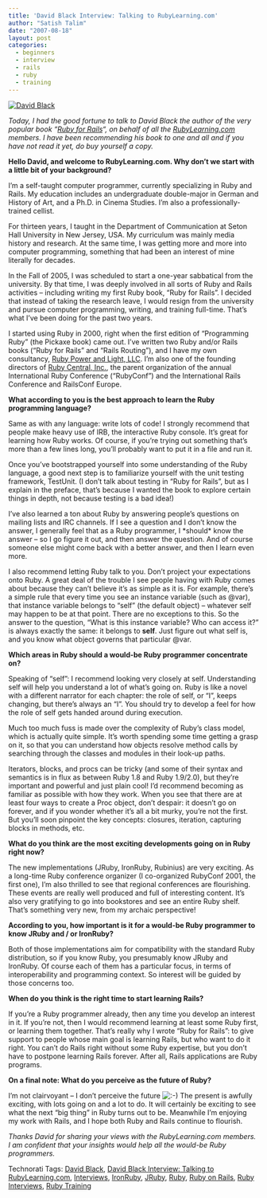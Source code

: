 ```yaml
---
title: 'David Black Interview: Talking to RubyLearning.com'
author: "Satish Talim"
date: "2007-08-18"
layout: post
categories:
  - beginners
  - interview
  - rails
  - ruby
  - training
---
```

[![David
Black](http://www.rubylearning.com/images/david.jpg)](http://www.rubylearning.com/images/david.jpg "David Black")

*Today, I had the good fortune to talk to David Black the author of the
very popular book “[Ruby for Rails](http://www.manning.com/black/)“, on
behalf of all the [RubyLearning.com](http://rubylearning.com/) members.
I have been recommending his book to one and all and if you have not
read it yet, do buy yourself a copy.*

**Hello David, and welcome to RubyLearning.com. Why don’t we start with
a little bit of your background?**

I’m a self-taught computer programmer, currently specializing in Ruby
and Rails. My education includes an undergraduate double-major in German
and History of Art, and a Ph.D. in Cinema Studies. I’m also a
professionally-trained cellist.

For thirteen years, I taught in the Department of Communication at Seton
Hall University in New Jersey, USA. My curriculum was mainly media
history and research. At the same time, I was getting more and more into
computer programming, something that had been an interest of mine
literally for decades.

In the Fall of 2005, I was scheduled to start a one-year sabbatical from
the university. By that time, I was deeply involved in all sorts of Ruby
and Rails activities – including writing my first Ruby book, “Ruby for
Rails”. I decided that instead of taking the research leave, I would
resign from the university and pursue computer programming, writing, and
training full-time. That’s what I’ve been doing for the past two years.

I started using Ruby in 2000, right when the first edition of
“Programming Ruby” (the Pickaxe book) came out. I’ve written two Ruby
and/or Rails books (“Ruby for Rails” and “Rails Routing”), and I have my
own consultancy, [Ruby Power and Light, LLC](http://www.rubypal.com/).
I’m also one of the founding directors of [Ruby Central,
Inc.](http://www.rubycentral.org), the parent organization of the annual
International Ruby Conference (“RubyConf”) and the International Rails
Conference and RailsConf Europe.

**What according to you is the best approach to learn the Ruby
programming language?**

Same as with any language: write lots of code! I strongly recommend that
people make heavy use of IRB, the interactive Ruby console. It’s great
for learning how Ruby works. Of course, if you’re trying out something
that’s more than a few lines long, you’ll probably want to put it in a
file and run it.

Once you’ve bootstrapped yourself into some understanding of the Ruby
language, a good next step is to familiarize yourself with the unit
testing framework, TestUnit. (I don’t talk about testing in “Ruby for
Rails”, but as I explain in the preface, that’s because I wanted the
book to explore certain things in depth, not because testing is a bad
idea!)

I’ve also learned a ton about Ruby by answering people’s questions on
mailing lists and IRC channels. If I see a question and I don’t know the
answer, I generally feel that as a Ruby programmer, I \*should\* know
the answer – so I go figure it out, and then answer the question. And of
course someone else might come back with a better answer, and then I
learn even more.

I also recommend letting Ruby talk to you. Don’t project your
expectations onto Ruby. A great deal of the trouble I see people having
with Ruby comes about because they can’t believe it’s as simple as it
is. For example, there’s a simple rule that every time you see an
instance variable (such as @var), that instance variable belongs to
“self” (the default object) – whatever self may happen to be at that
point. There are no exceptions to this. So the answer to the question,
“What is this instance variable? Who can access it?” is always exactly
the same: it belongs to **self**. Just figure out what self is, and you
know what object governs that particular @var.

**Which areas in Ruby should a would-be Ruby programmer concentrate
on?**

Speaking of “self”: I recommend looking very closely at self.
Understanding self will help you understand a lot of what’s going on.
Ruby is like a novel with a different narrator for each chapter: the
role of self, or “I”, keeps changing, but there’s always an “I”. You
should try to develop a feel for how the role of self gets handed around
during execution.

Much too much fuss is made over the complexity of Ruby’s class model,
which is actually quite simple. It’s worth spending some time getting a
grasp on it, so that you can understand how objects resolve method calls
by searching through the classes and modules in their look-up paths.

Iterators, blocks, and procs can be tricky (and some of their syntax and
semantics is in flux as between Ruby 1.8 and Ruby 1.9/2.0), but they’re
important and powerful and just plain cool! I’d recommend becoming as
familiar as possible with how they work. When you see that there are at
least four ways to create a Proc object, don’t despair: it doesn’t go on
forever, and if you wonder whether it’s all a bit murky, you’re not the
first. But you’ll soon pinpoint the key concepts: closures, iteration,
capturing blocks in methods, etc.

**What do you think are the most exciting developments going on in Ruby
right now?**

The new implementations (JRuby, IronRuby, Rubinius) are very exciting.
As a long-time Ruby conference organizer (I co-organized RubyConf 2001,
the first one), I’m also thrilled to see that regional conferences are
flourishing. These events are really well produced and full of
interesting content. It’s also very gratifying to go into bookstores and
see an entire Ruby shelf. That’s something very new, from my archaic
perspective!

**According to you, how important is it for a would-be Ruby programmer
to know JRuby and / or IronRuby?**

Both of those implementations aim for compatibility with the standard
Ruby distribution, so if you know Ruby, you presumably know JRuby and
IronRuby. Of course each of them has a particular focus, in terms of
interoperability and programming context. So interest will be guided by
those concerns too.

**When do you think is the right time to start learning Rails?**

If you’re a Ruby programmer already, then any time you develop an
interest in it. If you’re not, then I would recommend learning at least
some Ruby first, or learning them together. That’s really why I wrote
“Ruby for Rails”: to give support to people whose main goal is learning
Rails, but who want to do it right. You can’t do Rails right without
some Ruby expertise, but you don’t have to postpone learning Rails
forever. After all, Rails applications are Ruby programs.

**On a final note: What do you perceive as the future of Ruby?**

I’m not clairvoyant – I don’t perceive the future
![:-)](http://rubylearning.com/blog/wp-includes/images/smilies/icon_smile.gif)
The present is awfully exciting, with lots going on and a lot to do. It
will certainly be exciting to see what the next “big thing” in Ruby
turns out to be. Meanwhile I’m enjoying my work with Rails, and I hope
both Ruby and Rails continue to flourish.

*Thanks David for sharing your views with the RubyLearning.com members.
I am confident that your insights would help all the would-be Ruby
programmers.*

Technorati Tags: [David Black](http://technorati.com/tag/David+Black),
[David Black Interview: Talking to
RubyLearning.com](http://technorati.com/tag/David+Black+Interview%3A+Talking+to+RubyLearning.com),
[Interviews](http://technorati.com/tag/Interviews),
[IronRuby](http://technorati.com/tag/IronRuby),
[JRuby](http://technorati.com/tag/JRuby),
[Ruby](http://technorati.com/tag/Ruby), [Ruby on
Rails](http://technorati.com/tag/Ruby+on+Rails), [Ruby
Interviews](http://technorati.com/tag/Ruby+Interviews), [Ruby
Training](http://technorati.com/tag/Ruby+Training)

